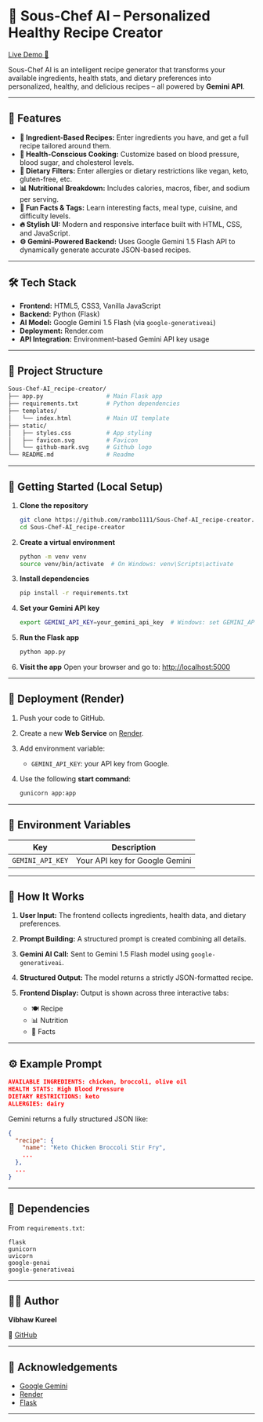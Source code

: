 # 🍳 Sous-Chef AI – Personalized Healthy Recipe Creator

[Live Demo 🚀](https://sous-chef-ai-recipe-creator.onrender.com/)

Sous-Chef AI is an intelligent recipe generator that transforms your available ingredients, health stats, and dietary preferences into personalized, healthy, and delicious recipes – all powered by **Gemini API**.

---

## 🌟 Features

* **🥕 Ingredient-Based Recipes:** Enter ingredients you have, and get a full recipe tailored around them.
* **🏥 Health-Conscious Cooking:** Customize based on blood pressure, blood sugar, and cholesterol levels.
* **🌱 Dietary Filters:** Enter allergies or dietary restrictions like vegan, keto, gluten-free, etc.
* **📊 Nutritional Breakdown:** Includes calories, macros, fiber, and sodium per serving.
* **🧠 Fun Facts & Tags:** Learn interesting facts, meal type, cuisine, and difficulty levels.
* **🔥 Stylish UI:** Modern and responsive interface built with HTML, CSS, and JavaScript.
* **⚙️ Gemini-Powered Backend:** Uses Google Gemini 1.5 Flash API to dynamically generate accurate JSON-based recipes.

---

## 🛠️ Tech Stack

* **Frontend:** HTML5, CSS3, Vanilla JavaScript
* **Backend:** Python (Flask)
* **AI Model:** Google Gemini 1.5 Flash (via `google-generativeai`)
* **Deployment:** Render.com
* **API Integration:** Environment-based Gemini API key usage

---

## 📂 Project Structure

```bash
Sous-Chef-AI_recipe-creator/
├── app.py                  # Main Flask app
├── requirements.txt        # Python dependencies
├── templates/
│   └── index.html          # Main UI template
├── static/
│   ├── styles.css          # App styling
│   ├── favicon.svg         # Favicon
│   └── github-mark.svg     # Github logo
└── README.md               # Readme
```

---

## 🧪 Getting Started (Local Setup)

1. **Clone the repository**

   ```bash
   git clone https://github.com/rambo1111/Sous-Chef-AI_recipe-creator.git
   cd Sous-Chef-AI_recipe-creator
   ```

2. **Create a virtual environment**

   ```bash
   python -m venv venv
   source venv/bin/activate  # On Windows: venv\Scripts\activate
   ```

3. **Install dependencies**

   ```bash
   pip install -r requirements.txt
   ```

4. **Set your Gemini API key**

   ```bash
   export GEMINI_API_KEY=your_gemini_api_key  # Windows: set GEMINI_API_KEY=...
   ```

5. **Run the Flask app**

   ```bash
   python app.py
   ```

6. **Visit the app**
   Open your browser and go to: [http://localhost:5000](http://localhost:5000)

---

## 🚀 Deployment (Render)

1. Push your code to GitHub.
2. Create a new **Web Service** on [Render](https://render.com).
3. Add environment variable:

   * `GEMINI_API_KEY`: your API key from Google.
4. Use the following **start command**:

   ```bash
   gunicorn app:app
   ```

---

## 🔐 Environment Variables

| Key              | Description                    |
| ---------------- | ------------------------------ |
| `GEMINI_API_KEY` | Your API key for Google Gemini |

---

## 🧠 How It Works

1. **User Input:** The frontend collects ingredients, health data, and dietary preferences.
2. **Prompt Building:** A structured prompt is created combining all details.
3. **Gemini AI Call:** Sent to Gemini 1.5 Flash model using `google-generativeai`.
4. **Structured Output:** The model returns a strictly JSON-formatted recipe.
5. **Frontend Display:** Output is shown across three interactive tabs:

   * 🍽️ Recipe
   * 📊 Nutrition
   * 🧠 Facts

---

## ⚙️ Example Prompt

```json
AVAILABLE INGREDIENTS: chicken, broccoli, olive oil
HEALTH STATS: High Blood Pressure
DIETARY RESTRICTIONS: keto
ALLERGIES: dairy
```

Gemini returns a fully structured JSON like:

```json
{
  "recipe": {
    "name": "Keto Chicken Broccoli Stir Fry",
    ...
  },
  ...
}
```

---

## 📎 Dependencies

From `requirements.txt`:

```
flask
gunicorn
uvicorn
google-genai
google-generativeai
```

---

## 🧑‍💻 Author

**Vibhaw Kureel**

🔗 [GitHub](https://github.com/rambo1111)


---

## 🙌 Acknowledgements

* [Google Gemini](https://ai.google.dev)
* [Render](https://render.com)
* [Flask](https://flask.palletsprojects.com)

---
